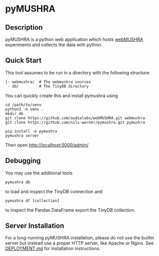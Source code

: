 pyMUSHRA
========

Description
-----------

pyMUSHRA is a python web application which hosts [webMUSHRA](https://github.com/audiolabs/webMUSHRA) experiments
and collects the data with python.

Quick Start
-----------

This tool assumes to be run in a directory with the following structure:

    |- webmushra/  # The webmushra sources
    `- db/         # The TinyDB directory

You can quickly create this and install pymushra using

    cd /path/to/venv
    python3 -m venv .
    mkdir db
    git clone https://github.com/audiolabs/webMUSHRA.git webmushra
    git clone https://github.com/nils-werner/pymushra.git pymushra

    pip install -e pymushra
    pymushra server

Then open <http://localhost:5000/admin/>

Debugging
---------

You may use the additional tools

    pymushra db

to load and inspect the TinyDB connection and

    pymushra df [collection]

to inspect the Pandas DataFrame export the TinyDB collection.

Server Installation
-------------------

For a long-running pyMUSHRA installation, please do not use the builtin server but instead use a proper
HTTP server, like Apache or Nginx. See [DEPLOYMENT.md](DEPLOYMENT.md) for installation instructions.
